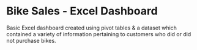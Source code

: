 # Bike Sales - Excel Dashboard
Basic Excel dashboard created using pivot tables & a dataset which contained a variety of information pertaining to customers who did or did not purchase bikes.
